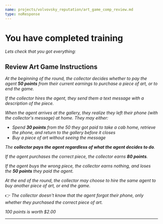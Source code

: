 ```yaml
---
name: projects/volvovsky_reputation/art_game_comp_review.md
type: noResponse
---
```


# You have completed training

_Lets check that you got everything:_

## Review Art Game Instructions

_At the beginning of the round, the collector decides whether to pay the agent **50 points** from their current earnings to purchase a piece of art, or to end the game._

_If the collector hires the agent, they send them a text message with a description of the piece._

_When the agent arrives at the gallery, they realize they left their phone (with the collector's message) at home. They may either:_

- _Spend **30 points** from the 50 they got paid to take a cab home, retrieve the phone, and return to the gallery before it closes_
- _Buy a piece of art without seeing the message_

_The **collector pays the agent regardless of what the agent decides to do**._

_If the agent purchases the correct piece, the collector earns **80 points**._

_If the agent buys the wrong piece, the collector earns nothing, and loses the **50 points** they paid the agent._

_At the end of the round, the collector may choose to hire the same agent to buy another piece of art, or end the game._

👉 _The collector doesn't know that the agent forgot their phone, only whether they purchased the correct piece of art._

_100 points is worth $2.00_

---
